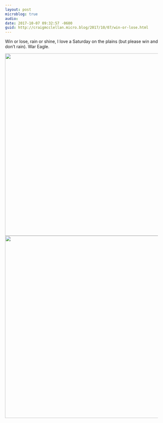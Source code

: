 ```yaml
---
layout: post
microblog: true
audio: 
date: 2017-10-07 09:32:57 -0600
guid: http://craigmcclellan.micro.blog/2017/10/07/win-or-lose.html
---
```

Win or lose, rain or shine, I love a Saturday on the plains (but please win and don’t rain). War Eagle.

<img src="http://craigmcclellan.com/uploads/2017/0a3c1eba44.jpg" width="600" height="600" /><img src="http://craigmcclellan.com/uploads/2017/c5f57e9f30.jpg" width="600" height="600" />
